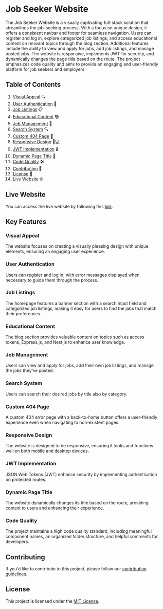 # Job Seeker Website

The Job Seeker Website is a visually captivating full-stack solution that streamlines the job-seeking process. With a focus on unique design, it offers a consistent navbar and footer for seamless navigation. Users can register and log in, explore categorized job listings, and access educational content on relevant topics through the blog section. Additional features include the ability to view and apply for jobs, add job listings, and manage posted jobs. The website is responsive, implements JWT for security, and dynamically changes the page title based on the route. The project emphasizes code quality and aims to provide an engaging and user-friendly platform for job seekers and employers.

## Table of Contents

1. [Visual Appeal](#visual-appeal) 🔍
2. [User Authentication](#user-authentication) 🔐
3. [Job Listings](#job-listings) 📋
4. [Educational Content](#educational-content) 📚
5. [Job Management](#job-management) 🏢
6. [Search System](#search-system) 🔍
7. [Custom 404 Page](#custom-404-page) 🚫
8. [Responsive Design](#responsive-design) 📱💻
9. [JWT Implementation](#jwt-implementation) 🔒
10. [Dynamic Page Title](#dynamic-page-title) 🔄
11. [Code Quality](#code-quality) 🛠️
12. [Contributing](#contributing) 🤝
13. [License](#license) 📜
14. [Live Website](#live-website) 🌐

## Live Website

You can access the live website by following this [link](https://jobzen-45cf0.web.app/).

## Key Features

### Visual Appeal

The website focuses on creating a visually pleasing design with unique elements, ensuring an engaging user experience.

### User Authentication

Users can register and log in, with error messages displayed when necessary to guide them through the process.

### Job Listings

The homepage features a banner section with a search input field and categorized job listings, making it easy for users to find the jobs that match their preferences.

### Educational Content

The blog section provides valuable content on topics such as access tokens, Express.js, and Nest.js to enhance user knowledge.

### Job Management

Users can view and apply for jobs, add their own job listings, and manage the jobs they've posted.

### Search System

Users can search their desired jobs by title also by category.

### Custom 404 Page

A custom 404 error page with a back-to-home button offers a user-friendly experience even when navigating to non-existent pages.

### Responsive Design

The website is designed to be responsive, ensuring it looks and functions well on both mobile and desktop devices.

### JWT Implementation

JSON Web Tokens (JWT) enhance security by implementing authentication on protected routes.

### Dynamic Page Title

The website dynamically changes its title based on the route, providing context to users and enhancing their experience.

### Code Quality

The project maintains a high code quality standard, including meaningful component names, an organized folder structure, and helpful comments for developers.

## Contributing

If you'd like to contribute to this project, please follow our [contribution guidelines](#contribution-guidelines).

## License

This project is licensed under the [MIT License](#license).
